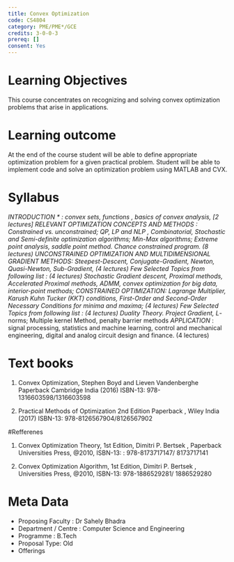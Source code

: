 ```yaml
---
title: Convex Optimization
code: CS4804
category: PME/PME*/GCE
credits: 3-0-0-3
prereq: []
consent: Yes
---
```

# Learning Objectives

This course concentrates on recognizing and solving convex optimization problems that arise in applications. 

# Learning outcome

At the end of the course student will be able to define appropriate optimization problem for a given practical problem. Student will be able to  implement code and solve an optimization problem using MATLAB and CVX.

# Syllabus

*INTRODUCTION * : convex sets, functions ,  basics of convex analysis, [2 lectures]
*RELEVANT OPTIMIZATION CONCEPTS AND METHODS* : Constrained vs. unconstrained; QP, LP and NLP , Combinatorial, Stochastic and Semi-definite optimization algorithms; Min-Max algorithms; Extreme point analysis, saddle point method. Chance constrained program. (8 lectures)
*UNCONSTRAINED OPTIMIZATION AND MULTIDIMENSIONAL GRADIENT METHODS*: Steepest-Descent, Conjugate-Gradient, Newton, Quasi-Newton, Sub-Gradient,  (4 lectures)
*Few Selected Topics from following list* : (4 lectures)
Stochastic Gradient descent, Proximal methods, Accelerated Proximal methods, ADMM, convex optimization for big data, interior-point methods; 
*CONSTRAINED OPTIMIZATION*: Lagrange Multiplier, Karush Kuhn Tucker (KKT) conditions, First-Order and Second-Order Necessary Conditions for minima and maxima; (4 lectures)
*Few Selected Topics from following list* : (4 lectures)
Duality Theory. Project Gradient, L*-norms; Multiple kernel Method, penalty barrier methods
*APPLICATION* :  signal processing, statistics and machine learning, control and mechanical engineering, digital and analog circuit design and finance. (4 lectures)


# Text books

1. Convex Optimization,   Stephen Boyd and Lieven Vandenberghe  Paperback Cambridge India (2016) ISBN-13: 978-1316603598/1316603598

2. Practical Methods of Optimization 2nd Edition Paperback ,  Wiley India (2017) ISBN-13: 978-8126567904/8126567902

#Refferenes

1. Convex Optimization Theory, 1st Edition, Dimitri P. Bertsek ,  Paperback Universities Press, @2010, ISBN-13: : 978-8173717147/ 8173717141

2. Convex Optimization Algorithm, 1st Edition, Dimitri P. Bertsek ,  Universities Press, @2010, ISBN-13: 978-1886529281/ 1886529280



# Meta Data	 	 	
 
* Proposing Faculty : Dr Sahely Bhadra
* Department / Centre : Computer Science and Engineering
* Programme : B.Tech
* Proposal Type: Old 
* Offerings
